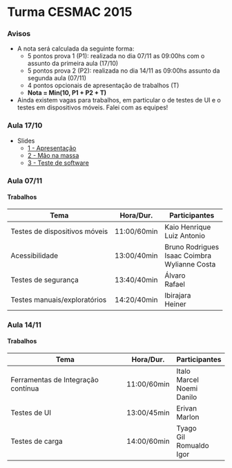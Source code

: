 # Turma CESMAC 2015

### Avisos
* A nota será calculada  da seguinte forma:
    * 5 pontos prova 1 (P1): realizada no dia 07/11 as 09:00hs com o assunto da primeira aula (17/10)
    * 5 pontos prova 2 (P2): realizada no dia 14/11 as 09:00hs assunto da segunda aula (07/11)
    * 4 pontos opcionais de apresentação de trabalhos (T)
    * **Nota = Min(10, P1 +  P2 + T)**
* Ainda existem vagas para trabalhos, em particular o de testes de UI e o testes em dispositivos móveis. Falei com as equipes!


### Aula 17/10
* Slides
    * [1 - Apresentação](https://docs.google.com/presentation/d/1HGwp2REMQzVJLUgn6hYK8kKtBDfK377otZLkykLy2HI/edit?usp=sharing)
    * [2 - Mão na massa](https://docs.google.com/presentation/d/1JLLC2SBwWgL_8ANBK0maY6TxSiYi6yPD39e-9kRb0uo/edit?usp=sharing)
    * [3 - Teste de software](https://docs.google.com/presentation/d/1uv8iMcBSAn9Gh-9gUFRSlnIcAbeafKrXaOlQdTg9kjs/edit?usp=sharing)

### Aula 07/11
#### Trabalhos

| Tema | Hora/Dur. | Participantes |
| --- | --- | --- |
| Testes de dispositivos móveis | 11:00/60min | Kaio Henrique<br>Luiz Antonio || Testes de Sistema Cloud com ferramentas externas | 11:20/40min | Diego Lopes |
| Acessibilidade | 13:00/40min | Bruno Rodrigues<br>Isaac Coimbra<br>Wylianne Costa |
|Testes de segurança|13:40/40min| Álvaro<br>Rafael|
|Testes manuais/exploratórios|14:20/40min|Ibirajara<br>Heiner<br>|

### Aula 14/11

#### Trabalhos

| Tema | Hora/Dur. | Participantes |
| --- | --- | --- |
|Ferramentas de Integração contínua|11:00/60min|Italo<br>Marcel<br>Noemi<br>Danilo|
|Testes de UI|13:00/45min|Erivan<br>Marlon|
|Testes de carga|14:00/60min|Tyago<br>Gil<br>Romualdo<br>Igor|